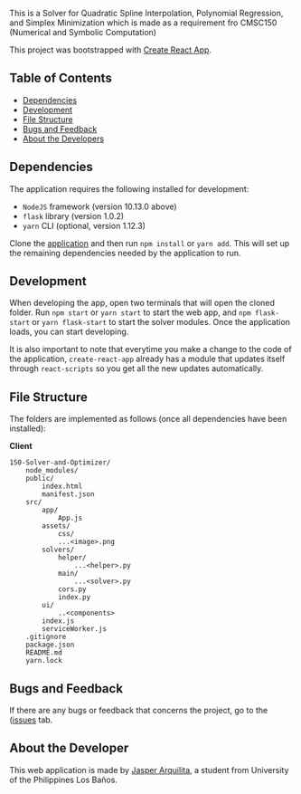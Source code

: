 This is a Solver for Quadratic Spline Interpolation, Polynomial Regression, and Simplex Minimization which is made as a requirement fro CMSC150 (Numerical and Symbolic Computation)

This project was bootstrapped with [Create React App](https://github.com/facebookincubator/create-react-app).

## Table of Contents

- [Dependencies](#dependencies)
- [Development](#development)
- [File Structure](#file-structure)
- [Bugs and Feedback](#bugs-and-feedback)
- [About the Developers](#about-the-developers)

## Dependencies

The application requires the following installed for development:

* `NodeJS` framework (version 10.13.0 above)
* `flask` library (version 1.0.2)
* `yarn` CLI (optional, version 1.12.3)

Clone the [application](https://github.com/jasarqui/150-Solver-and-Optimizer) and then run `npm install` or `yarn add`. This will set up the remaining dependencies needed by the application to run.

## Development

When developing the app, open two terminals that will open the cloned folder. Run `npm start` or `yarn start` to start the web app, and `npm flask-start` or `yarn flask-start` to start the solver modules. Once the application loads, you can start developing.

It is also important to note that everytime you make a change to the code of the application, `create-react-app` already has a module that updates itself through `react-scripts` so you get all the new updates automatically.


## File Structure

The folders are implemented as follows (once all dependencies have been installed):

<strong>Client</strong>

```
150-Solver-and-Optimizer/
    node_modules/
    public/
        index.html
        manifest.json
    src/
        app/
            App.js
        assets/
            css/
            ...<image>.png
        solvers/
            helper/
                ...<helper>.py
            main/
                ...<solver>.py
            cors.py
            index.py
        ui/
            ..<components>
        index.js
        serviceWorker.js
    .gitignore
    package.json
    README.md
    yarn.lock
```

## Bugs and Feedback

If there are any bugs or feedback that concerns the project, go to the ([issues](hhttps://github.com/jasarqui/150-Solver-and-Optimizer/issues) tab.


## About the Developer

This web application is made by [Jasper Arquilita](https://github.com/jasarqui), a student from University of the Philippines Los Baños.
